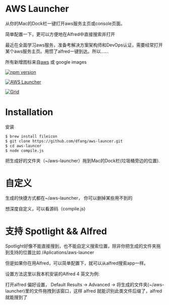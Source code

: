 # AWS Launcher

从你的Mac的Dock栏一键打开aws服务主页或console页面。

简单配置一下，更可以方便地在Alfred中直接搜索并打开

最近在全面学习aws服务，准备考解决方案架构师和DevOps认证，需要经常打开某个aws服务主页。用惯了alfred一键到达。所以......

所有新增图标来自[aws](https://aws.amazon.com/architecture/icons/) 或 google images

[![npm version](https://img.shields.io/npm/v/aws-launcher.svg?style=flat)](https://www.npmjs.com/package/aws-launcher)

[![AWS Launcher](https://github.com/kwent/aws-launcher/blob/master/doc/aws-launcher.gif?raw=true)](https://github.com/kwent/aws-launcher/)

[![Grid](https://github.com/kwent/aws-launcher/blob/master/doc/grid.jpeg?raw=true)](https://github.com/kwent/aws-launcher/)

# Installation

安装

```bash
$ brew install fileicon
$ git clone https://github.com/dfang/aws-launcer.git 
$ cd aws-launcer
$ node compile.js
```

把生成好的文件夹（~/aws-launcher）拖到Mac的Dock栏(垃圾桶旁边的位置).

# 自定义

生成的快捷方式都在~/aws-launcher， 你可以删掉某些用不到的

想深度自定义，可以看源码（compile.js)

# 支持 Spotlight && Alfred

Spotlight好像不能直接搜到，也不能自定义搜索位置，除非你把生成的文件夹拖到支持的位置比如 /Aplications/aws-launcer

但是如果你在用Alfred，可以简单配置下，就可以从alfred搜索app一样。

设置方法这里以我本机安装的Alfred 4 英文为例:

打开alfred 偏好设置， Default Results -> Advanced -> 将生成的文件夹(~/aws-launcher)里的文件拖拽到该窗口，这样
alfred 就能识别此类文件后缀了，alfred就能搜到了
